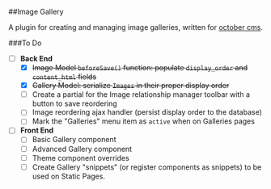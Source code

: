 ##Image Gallery

A plugin for creating and managing image galleries, written for [october cms](http://www.octobercms.com).

###To Do
- [ ] __Back End__
    - [X] ~~Image Model `beforeSave()` function:  populate `display_order` and `content_html` fields~~
    - [X] ~~Gallery Model:  serialize `Images` in their proper display order~~
    - [ ] Create a partial for the Image relationship manager toolbar with a button to save reordering
    - [ ] Image reordering ajax handler (persist display order to the database)
    - [ ] Mark the "Galleries" menu item as `active` when on Galleries pages
- [ ] __Front End__
    - [ ] Basic Gallery component
    - [ ] Advanced Gallery component
    - [ ] Theme component overrides
    - [ ] Create Gallery "snippets" (or register components as snippets) to be used on Static Pages.